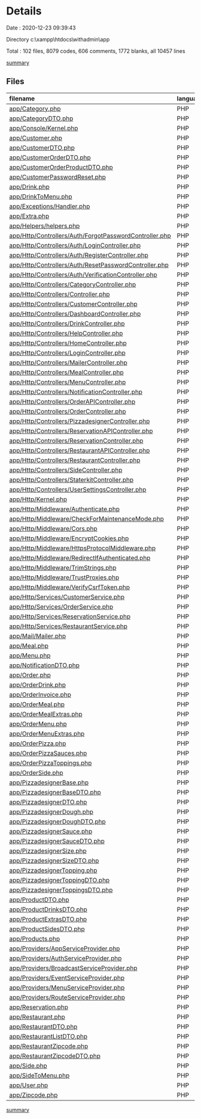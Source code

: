 # Details

Date : 2020-12-23 09:39:43

Directory c:\xampp\htdocs\withadmin\app

Total : 102 files,  8079 codes, 606 comments, 1772 blanks, all 10457 lines

[summary](results.md)

## Files
| filename | language | code | comment | blank | total |
| :--- | :--- | ---: | ---: | ---: | ---: |
| [app/Category.php](/app/Category.php) | PHP | 13 | 0 | 4 | 17 |
| [app/CategoryDTO.php](/app/CategoryDTO.php) | PHP | 12 | 0 | 4 | 16 |
| [app/Console/Kernel.php](/app/Console/Kernel.php) | PHP | 17 | 19 | 7 | 43 |
| [app/Customer.php](/app/Customer.php) | PHP | 22 | 10 | 2 | 34 |
| [app/CustomerDTO.php](/app/CustomerDTO.php) | PHP | 17 | 0 | 4 | 21 |
| [app/CustomerOrderDTO.php](/app/CustomerOrderDTO.php) | PHP | 26 | 0 | 4 | 30 |
| [app/CustomerOrderProductDTO.php](/app/CustomerOrderProductDTO.php) | PHP | 11 | 0 | 4 | 15 |
| [app/CustomerPasswordReset.php](/app/CustomerPasswordReset.php) | PHP | 13 | 0 | 4 | 17 |
| [app/Drink.php](/app/Drink.php) | PHP | 36 | 5 | 4 | 45 |
| [app/DrinkToMenu.php](/app/DrinkToMenu.php) | PHP | 17 | 0 | 6 | 23 |
| [app/Exceptions/Handler.php](/app/Exceptions/Handler.php) | PHP | 21 | 24 | 7 | 52 |
| [app/Extra.php](/app/Extra.php) | PHP | 20 | 5 | 6 | 31 |
| [app/Helpers/helpers.php](/app/Helpers/helpers.php) | PHP | 105 | 7 | 14 | 126 |
| [app/Http/Controllers/Auth/ForgotPasswordController.php](/app/Http/Controllers/Auth/ForgotPasswordController.php) | PHP | 12 | 15 | 6 | 33 |
| [app/Http/Controllers/Auth/LoginController.php](/app/Http/Controllers/Auth/LoginController.php) | PHP | 13 | 20 | 7 | 40 |
| [app/Http/Controllers/Auth/RegisterController.php](/app/Http/Controllers/Auth/RegisterController.php) | PHP | 36 | 32 | 9 | 77 |
| [app/Http/Controllers/Auth/ResetPasswordController.php](/app/Http/Controllers/Auth/ResetPasswordController.php) | PHP | 13 | 20 | 7 | 40 |
| [app/Http/Controllers/Auth/VerificationController.php](/app/Http/Controllers/Auth/VerificationController.php) | PHP | 15 | 20 | 7 | 42 |
| [app/Http/Controllers/CategoryController.php](/app/Http/Controllers/CategoryController.php) | PHP | 70 | 8 | 21 | 99 |
| [app/Http/Controllers/Controller.php](/app/Http/Controllers/Controller.php) | PHP | 10 | 0 | 4 | 14 |
| [app/Http/Controllers/CustomerController.php](/app/Http/Controllers/CustomerController.php) | PHP | 528 | 15 | 112 | 655 |
| [app/Http/Controllers/DashboardController.php](/app/Http/Controllers/DashboardController.php) | PHP | 18 | 6 | 8 | 32 |
| [app/Http/Controllers/DrinkController.php](/app/Http/Controllers/DrinkController.php) | PHP | 303 | 11 | 55 | 369 |
| [app/Http/Controllers/HelpController.php](/app/Http/Controllers/HelpController.php) | PHP | 122 | 8 | 25 | 155 |
| [app/Http/Controllers/HomeController.php](/app/Http/Controllers/HomeController.php) | PHP | 88 | 10 | 19 | 117 |
| [app/Http/Controllers/LoginController.php](/app/Http/Controllers/LoginController.php) | PHP | 14 | 1 | 6 | 21 |
| [app/Http/Controllers/MailerController.php](/app/Http/Controllers/MailerController.php) | PHP | 45 | 0 | 12 | 57 |
| [app/Http/Controllers/MealController.php](/app/Http/Controllers/MealController.php) | PHP | 408 | 14 | 81 | 503 |
| [app/Http/Controllers/MenuController.php](/app/Http/Controllers/MenuController.php) | PHP | 334 | 11 | 72 | 417 |
| [app/Http/Controllers/NotificationController.php](/app/Http/Controllers/NotificationController.php) | PHP | 32 | 2 | 13 | 47 |
| [app/Http/Controllers/OrderAPIController.php](/app/Http/Controllers/OrderAPIController.php) | PHP | 452 | 7 | 157 | 616 |
| [app/Http/Controllers/OrderController.php](/app/Http/Controllers/OrderController.php) | PHP | 199 | 6 | 52 | 257 |
| [app/Http/Controllers/PizzadesignerController.php](/app/Http/Controllers/PizzadesignerController.php) | PHP | 372 | 20 | 87 | 479 |
| [app/Http/Controllers/ReservationAPIController.php](/app/Http/Controllers/ReservationAPIController.php) | PHP | 53 | 1 | 15 | 69 |
| [app/Http/Controllers/ReservationController.php](/app/Http/Controllers/ReservationController.php) | PHP | 129 | 8 | 35 | 172 |
| [app/Http/Controllers/RestaurantAPIController.php](/app/Http/Controllers/RestaurantAPIController.php) | PHP | 1,115 | 30 | 225 | 1,370 |
| [app/Http/Controllers/RestaurantController.php](/app/Http/Controllers/RestaurantController.php) | PHP | 263 | 8 | 55 | 326 |
| [app/Http/Controllers/SideController.php](/app/Http/Controllers/SideController.php) | PHP | 306 | 11 | 54 | 371 |
| [app/Http/Controllers/StaterkitController.php](/app/Http/Controllers/StaterkitController.php) | PHP | 68 | 6 | 13 | 87 |
| [app/Http/Controllers/UserSettingsController.php](/app/Http/Controllers/UserSettingsController.php) | PHP | 39 | 6 | 7 | 52 |
| [app/Http/Kernel.php](/app/Http/Kernel.php) | PHP | 48 | 27 | 8 | 83 |
| [app/Http/Middleware/Authenticate.php](/app/Http/Middleware/Authenticate.php) | PHP | 12 | 6 | 4 | 22 |
| [app/Http/Middleware/CheckForMaintenanceMode.php](/app/Http/Middleware/CheckForMaintenanceMode.php) | PHP | 8 | 6 | 4 | 18 |
| [app/Http/Middleware/Cors.php](/app/Http/Middleware/Cors.php) | PHP | 13 | 7 | 3 | 23 |
| [app/Http/Middleware/EncryptCookies.php](/app/Http/Middleware/EncryptCookies.php) | PHP | 8 | 6 | 4 | 18 |
| [app/Http/Middleware/HttpsProtocolMiddleware.php](/app/Http/Middleware/HttpsProtocolMiddleware.php) | PHP | 14 | 7 | 5 | 26 |
| [app/Http/Middleware/RedirectIfAuthenticated.php](/app/Http/Middleware/RedirectIfAuthenticated.php) | PHP | 14 | 8 | 5 | 27 |
| [app/Http/Middleware/TrimStrings.php](/app/Http/Middleware/TrimStrings.php) | PHP | 10 | 5 | 4 | 19 |
| [app/Http/Middleware/TrustProxies.php](/app/Http/Middleware/TrustProxies.php) | PHP | 9 | 10 | 5 | 24 |
| [app/Http/Middleware/VerifyCsrfToken.php](/app/Http/Middleware/VerifyCsrfToken.php) | PHP | 9 | 11 | 5 | 25 |
| [app/Http/Services/CustomerService.php](/app/Http/Services/CustomerService.php) | PHP | 13 | 0 | 5 | 18 |
| [app/Http/Services/OrderService.php](/app/Http/Services/OrderService.php) | PHP | 855 | 6 | 130 | 991 |
| [app/Http/Services/ReservationService.php](/app/Http/Services/ReservationService.php) | PHP | 156 | 0 | 15 | 171 |
| [app/Http/Services/RestaurantService.php](/app/Http/Services/RestaurantService.php) | PHP | 580 | 0 | 85 | 665 |
| [app/Mail/Mailer.php](/app/Mail/Mailer.php) | PHP | 21 | 10 | 7 | 38 |
| [app/Meal.php](/app/Meal.php) | PHP | 43 | 5 | 7 | 55 |
| [app/Menu.php](/app/Menu.php) | PHP | 25 | 0 | 7 | 32 |
| [app/NotificationDTO.php](/app/NotificationDTO.php) | PHP | 10 | 0 | 3 | 13 |
| [app/Order.php](/app/Order.php) | PHP | 65 | 5 | 11 | 81 |
| [app/OrderDrink.php](/app/OrderDrink.php) | PHP | 20 | 0 | 5 | 25 |
| [app/OrderInvoice.php](/app/OrderInvoice.php) | PHP | 23 | 0 | 5 | 28 |
| [app/OrderMeal.php](/app/OrderMeal.php) | PHP | 23 | 0 | 6 | 29 |
| [app/OrderMealExtras.php](/app/OrderMealExtras.php) | PHP | 19 | 0 | 5 | 24 |
| [app/OrderMenu.php](/app/OrderMenu.php) | PHP | 34 | 0 | 9 | 43 |
| [app/OrderMenuExtras.php](/app/OrderMenuExtras.php) | PHP | 19 | 0 | 5 | 24 |
| [app/OrderPizza.php](/app/OrderPizza.php) | PHP | 34 | 0 | 10 | 44 |
| [app/OrderPizzaSauces.php](/app/OrderPizzaSauces.php) | PHP | 19 | 0 | 5 | 24 |
| [app/OrderPizzaToppings.php](/app/OrderPizzaToppings.php) | PHP | 19 | 0 | 5 | 24 |
| [app/OrderSide.php](/app/OrderSide.php) | PHP | 20 | 0 | 5 | 25 |
| [app/PizzadesignerBase.php](/app/PizzadesignerBase.php) | PHP | 13 | 5 | 4 | 22 |
| [app/PizzadesignerBaseDTO.php](/app/PizzadesignerBaseDTO.php) | PHP | 12 | 0 | 3 | 15 |
| [app/PizzadesignerDTO.php](/app/PizzadesignerDTO.php) | PHP | 10 | 0 | 3 | 13 |
| [app/PizzadesignerDough.php](/app/PizzadesignerDough.php) | PHP | 10 | 0 | 3 | 13 |
| [app/PizzadesignerDoughDTO.php](/app/PizzadesignerDoughDTO.php) | PHP | 11 | 0 | 3 | 14 |
| [app/PizzadesignerSauce.php](/app/PizzadesignerSauce.php) | PHP | 13 | 5 | 4 | 22 |
| [app/PizzadesignerSauceDTO.php](/app/PizzadesignerSauceDTO.php) | PHP | 12 | 0 | 3 | 15 |
| [app/PizzadesignerSize.php](/app/PizzadesignerSize.php) | PHP | 13 | 5 | 4 | 22 |
| [app/PizzadesignerSizeDTO.php](/app/PizzadesignerSizeDTO.php) | PHP | 17 | 0 | 3 | 20 |
| [app/PizzadesignerTopping.php](/app/PizzadesignerTopping.php) | PHP | 13 | 5 | 4 | 22 |
| [app/PizzadesignerToppingDTO.php](/app/PizzadesignerToppingDTO.php) | PHP | 12 | 0 | 3 | 15 |
| [app/PizzadesignerToppingsDTO.php](/app/PizzadesignerToppingsDTO.php) | PHP | 13 | 0 | 3 | 16 |
| [app/ProductDTO.php](/app/ProductDTO.php) | PHP | 38 | 0 | 7 | 45 |
| [app/ProductDrinksDTO.php](/app/ProductDrinksDTO.php) | PHP | 16 | 0 | 4 | 20 |
| [app/ProductExtrasDTO.php](/app/ProductExtrasDTO.php) | PHP | 15 | 0 | 4 | 19 |
| [app/ProductSidesDTO.php](/app/ProductSidesDTO.php) | PHP | 16 | 0 | 4 | 20 |
| [app/Products.php](/app/Products.php) | PHP | 6 | 1 | 4 | 11 |
| [app/Providers/AppServiceProvider.php](/app/Providers/AppServiceProvider.php) | PHP | 16 | 11 | 7 | 34 |
| [app/Providers/AuthServiceProvider.php](/app/Providers/AuthServiceProvider.php) | PHP | 15 | 12 | 5 | 32 |
| [app/Providers/BroadcastServiceProvider.php](/app/Providers/BroadcastServiceProvider.php) | PHP | 12 | 5 | 5 | 22 |
| [app/Providers/EventServiceProvider.php](/app/Providers/EventServiceProvider.php) | PHP | 18 | 11 | 6 | 35 |
| [app/Providers/MenuServiceProvider.php](/app/Providers/MenuServiceProvider.php) | PHP | 17 | 13 | 6 | 36 |
| [app/Providers/RouteServiceProvider.php](/app/Providers/RouteServiceProvider.php) | PHP | 30 | 33 | 11 | 74 |
| [app/Reservation.php](/app/Reservation.php) | PHP | 16 | 0 | 3 | 19 |
| [app/Restaurant.php](/app/Restaurant.php) | PHP | 16 | 0 | 6 | 22 |
| [app/RestaurantDTO.php](/app/RestaurantDTO.php) | PHP | 51 | 0 | 6 | 57 |
| [app/RestaurantListDTO.php](/app/RestaurantListDTO.php) | PHP | 9 | 0 | 4 | 13 |
| [app/RestaurantZipcode.php](/app/RestaurantZipcode.php) | PHP | 14 | 0 | 6 | 20 |
| [app/RestaurantZipcodeDTO.php](/app/RestaurantZipcodeDTO.php) | PHP | 12 | 0 | 4 | 16 |
| [app/Side.php](/app/Side.php) | PHP | 13 | 5 | 5 | 23 |
| [app/SideToMenu.php](/app/SideToMenu.php) | PHP | 17 | 0 | 6 | 23 |
| [app/User.php](/app/User.php) | PHP | 42 | 10 | 13 | 65 |
| [app/Zipcode.php](/app/Zipcode.php) | PHP | 11 | 0 | 5 | 16 |

[summary](results.md)